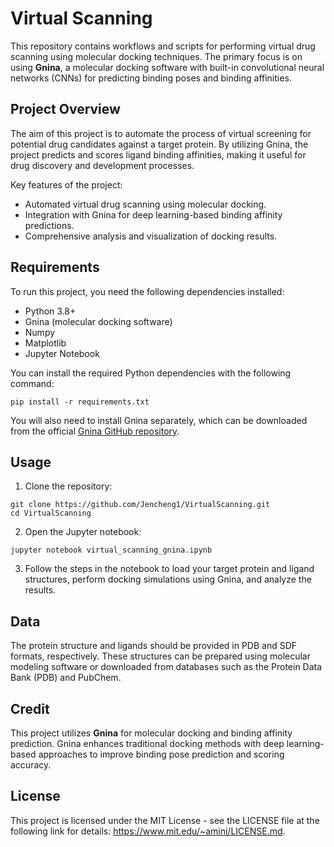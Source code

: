 
# Virtual Scanning

This repository contains workflows and scripts for performing virtual drug scanning using molecular docking techniques. The primary focus is on using **Gnina**, a molecular docking software with built-in convolutional neural networks (CNNs) for predicting binding poses and binding affinities.

## Project Overview

The aim of this project is to automate the process of virtual screening for potential drug candidates against a target protein. By utilizing Gnina, the project predicts and scores ligand binding affinities, making it useful for drug discovery and development processes.

Key features of the project:
- Automated virtual drug scanning using molecular docking.
- Integration with Gnina for deep learning-based binding affinity predictions.
- Comprehensive analysis and visualization of docking results.

## Requirements

To run this project, you need the following dependencies installed:

- Python 3.8+
- Gnina (molecular docking software)
- Numpy
- Matplotlib
- Jupyter Notebook

You can install the required Python dependencies with the following command:

```
pip install -r requirements.txt
```

You will also need to install Gnina separately, which can be downloaded from the official [Gnina GitHub repository](https://github.com/gnina/gnina).

## Usage

1. Clone the repository:

```
git clone https://github.com/Jencheng1/VirtualScanning.git
cd VirtualScanning
```

2. Open the Jupyter notebook:

```
jupyter notebook virtual_scanning_gnina.ipynb
```

3. Follow the steps in the notebook to load your target protein and ligand structures, perform docking simulations using Gnina, and analyze the results.

## Data

The protein structure and ligands should be provided in PDB and SDF formats, respectively. These structures can be prepared using molecular modeling software or downloaded from databases such as the Protein Data Bank (PDB) and PubChem.

## Credit

This project utilizes **Gnina** for molecular docking and binding affinity prediction. Gnina enhances traditional docking methods with deep learning-based approaches to improve binding pose prediction and scoring accuracy.

## License

This project is licensed under the MIT License - see the LICENSE file at the following link for details: https://www.mit.edu/~amini/LICENSE.md.
